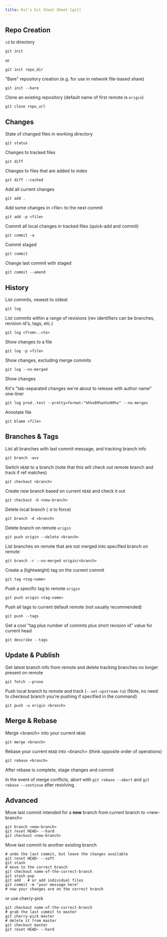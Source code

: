 ```yaml
---
title: Kit's Git Cheat Sheet [git]
---
```


## Repo Creation

`cd` to directory

    git init

or

    git init repo_dir

"Bare" repository creation (e.g. for use in network file-based share)

    git init --bare

Clone an existing repository (default name of first remote is `origin`)

    git clone repo_url

## Changes

State of changed files in working directory

    git status

Changes to tracked files

    git diff

Changes to files that are added to index

    git diff --cached

Add all current changes

    git add .

Add some changes in \<file> to the next commit

    git add -p <file>

Commit all local changes in tracked files (quick-add and commit)

    git commit -a

Commit staged

    git commit

Change last commit with staged

    git commit --amend

## History

List commits, newest to oldest

    git log

List commits within a range of revisions (rev identifiers can be branches, revision id's, tags, etc.)

    git log <from>..<to>

Show changes to a file

    git log -p <file>

Show changes, excluding merge commits

    git log --no-merged

Show changes

Kit's "tab-separated changes we're about to release with author name" one-liner

    git log prod..test --pretty=format:"%h%x09%an%x09%s" --no-merges

Annotate file

    git blame <file>

## Branches & Tags

List all branches with last commit message, and tracking branch info

    git branch -avv

Switch `HEAD` to a branch (note that this will check out remote branch and track if ref matches)

    git checkout <branch>

Create new branch based on current `HEAD` and check it out

    git checkout -b <new-branch>

Delete local branch (`-D` to force)

    git branch -d <branch>

Delete branch on remote `origin`

    git push origin --delete <branch>

List branches on remote that are not merged into specified branch on remote

    git branch -r --no-merged origin/<branch>

Create a (lightweight) tag on the current commit

    git tag <tag-name>

Push a specific tag to remote `origin`

    git push origin <tag-name>

Push all tags to current default remote (not usually recommended)

    git push --tags

Get a cool "tag plus number of commits plus short revision id" value for current head

    git describe --tags

## Update & Publish

Get latest branch info from remote and delete tracking branches no longer present on remote

    git fetch --prune

Push local branch to remote and track (`--set-upstream-to`) (Note, no need to checkout branch you're pushing if specified in the command)

    git push -u origin <branch>

## Merge & Rebase

Merge \<branch> into your current `HEAD`

    git merge <branch>

Rebase your current `HEAD` into \<branch> (think opposite order of operations)

    git rebase <branch>

After rebase is complete, stage changes and commit

In the event of merge conflicts, abort with `git rebase --abort` and `git rebase --continue` after resolving.

## Advanced

Move last commit intended for a **new** branch from current branch to \<new-branch>

    git branch <new-branch>
    git reset HEAD~ --hard
    git checkout <new-branch>

Move last commit to another existing branch

    # undo the last commit, but leave the changes available
    git reset HEAD~ --soft
    git stash
    # move to the correct branch
    git checkout name-of-the-correct-branch
    git stash pop
    git add . # or add individual files
    git commit -m "your message here"
    # now your changes are on the correct branch

or use cherry-pick

    git checkout name-of-the-correct-branch
    # grab the last commit to master
    git cherry-pick master
    # delete it from master
    git checkout master
    git reset HEAD~ --hard
